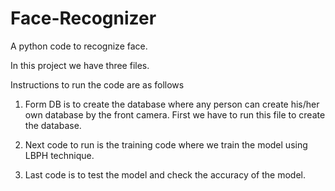 # Face-Recognizer
A python code to recognize face.

In this project we have three files.

Instructions to run the code are as follows

1) Form DB is to create the database where any person can create his/her own database by the front camera.
First we have to run this file to create the database.

2) Next code to run is the training code where we train the model using LBPH technique.

3) Last code is to test the model and check the accuracy of the model.
